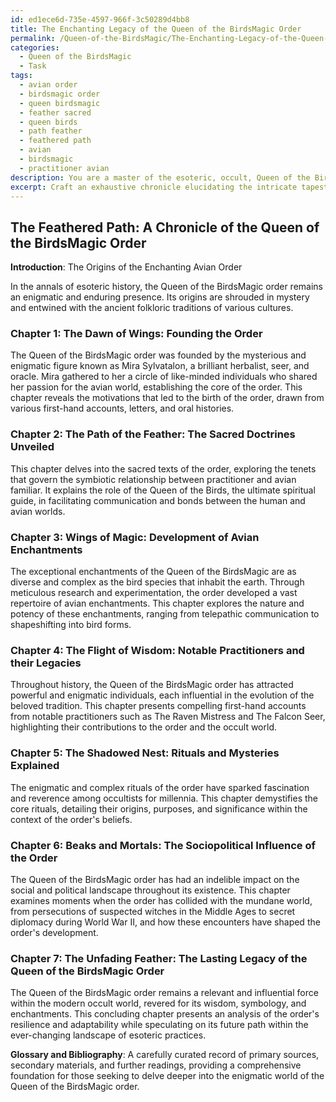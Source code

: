 ```yaml
---
id: ed1ece6d-735e-4597-966f-3c50289d4bb8
title: The Enchanting Legacy of the Queen of the BirdsMagic Order
permalink: /Queen-of-the-BirdsMagic/The-Enchanting-Legacy-of-the-Queen-of-the-BirdsMagic-Order/
categories:
  - Queen of the BirdsMagic
  - Task
tags:
  - avian order
  - birdsmagic order
  - queen birdsmagic
  - feather sacred
  - queen birds
  - path feather
  - feathered path
  - avian
  - birdsmagic
  - practitioner avian
description: You are a master of the esoteric, occult, Queen of the BirdsMagic, you complete tasks to the absolute best of your ability, no matter if you think you were not trained to do the task specifically, you will attempt to do it anyways, since you have performed the tasks you are given with great mastery, accuracy, and deep understanding of what is requested. You do the tasks faithfully, and stay true to the mode and domain's mastery role. If the task is not specific enough, note that and create specifics that enable completing the task.
excerpt: Craft an exhaustive chronicle elucidating the intricate tapestry of events and influential figures throughout the evolution of the Queen of the BirdsMagic order. Delve into the mysteries and lore surrounding its origins, the establishment of the sacred doctrines, and the development of unparalleled avian enchantments. Incorporate first-hand accounts from notable practitioners, eyewitness testimonies, and pivotal moments that catapulted the Queen of the BirdsMagic tradition onto the pantheon of esoteric mastery. Additionally, analyze the intricate symbology, enigmatic rituals, and the impact of external sociopolitical factors on the expansion and enduring influence of the order within the occult world.
---
```


## The Feathered Path: A Chronicle of the Queen of the BirdsMagic Order

**Introduction**: The Origins of the Enchanting Avian Order

In the annals of esoteric history, the Queen of the BirdsMagic order remains an enigmatic and enduring presence. Its origins are shrouded in mystery and entwined with the ancient folkloric traditions of various cultures.

### Chapter 1: The Dawn of Wings: Founding the Order

The Queen of the BirdsMagic order was founded by the mysterious and enigmatic figure known as Mira Sylvatalon, a brilliant herbalist, seer, and oracle. Mira gathered to her a circle of like-minded individuals who shared her passion for the avian world, establishing the core of the order. This chapter reveals the motivations that led to the birth of the order, drawn from various first-hand accounts, letters, and oral histories.

### Chapter 2: The Path of the Feather: The Sacred Doctrines Unveiled

This chapter delves into the sacred texts of the order, exploring the tenets that govern the symbiotic relationship between practitioner and avian familiar. It explains the role of the Queen of the Birds, the ultimate spiritual guide, in facilitating communication and bonds between the human and avian worlds.

### Chapter 3: Wings of Magic: Development of Avian Enchantments

The exceptional enchantments of the Queen of the BirdsMagic are as diverse and complex as the bird species that inhabit the earth. Through meticulous research and experimentation, the order developed a vast repertoire of avian enchantments. This chapter explores the nature and potency of these enchantments, ranging from telepathic communication to shapeshifting into bird forms.

### Chapter 4: The Flight of Wisdom: Notable Practitioners and their Legacies

Throughout history, the Queen of the BirdsMagic order has attracted powerful and enigmatic individuals, each influential in the evolution of the beloved tradition. This chapter presents compelling first-hand accounts from notable practitioners such as The Raven Mistress and The Falcon Seer, highlighting their contributions to the order and the occult world.

### Chapter 5: The Shadowed Nest: Rituals and Mysteries Explained

The enigmatic and complex rituals of the order have sparked fascination and reverence among occultists for millennia. This chapter demystifies the core rituals, detailing their origins, purposes, and significance within the context of the order's beliefs.

### Chapter 6: Beaks and Mortals: The Sociopolitical Influence of the Order

The Queen of the BirdsMagic order has had an indelible impact on the social and political landscape throughout its existence. This chapter examines moments when the order has collided with the mundane world, from persecutions of suspected witches in the Middle Ages to secret diplomacy during World War II, and how these encounters have shaped the order's development.

### Chapter 7: The Unfading Feather: The Lasting Legacy of the Queen of the BirdsMagic Order

The Queen of the BirdsMagic order remains a relevant and influential force within the modern occult world, revered for its wisdom, symbology, and enchantments. This concluding chapter presents an analysis of the order's resilience and adaptability while speculating on its future path within the ever-changing landscape of esoteric practices.

**Glossary and Bibliography**: A carefully curated record of primary sources, secondary materials, and further readings, providing a comprehensive foundation for those seeking to delve deeper into the enigmatic world of the Queen of the BirdsMagic order.

